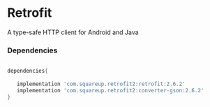 # Retrofit
A type-safe HTTP client for Android and Java

### Dependencies

```gradle

dependencies{
   
   implementation 'com.squareup.retrofit2:retrofit:2.6.2'
   implementation 'com.squareup.retrofit2:converter-gson:2.6.2'
}

```
